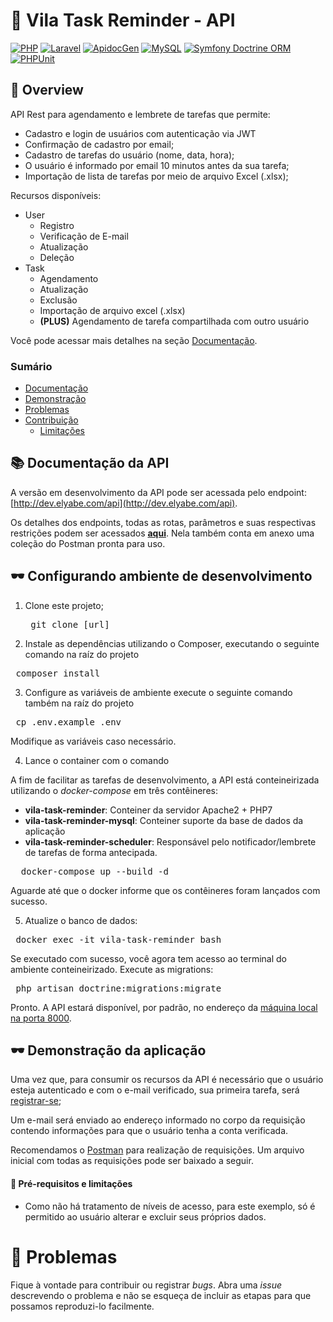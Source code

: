 <!-- # Logo ou Banner -->
<!-- <p align="center">
   <img src="https://trello-attachments.s3.amazonaws.com/5c3b9c9903d1b107b15a5271/182x42/078f443628a4ad74cafa0b01f44b4a7f/ppclogov1-2.png" alt="PPC Choice" width="280"/>
</p> -->

# :rocket: Vila Task Reminder - API
[![PHP](https://img.shields.io/static/v1?label=PHP&message=7.4&colorA=purple&color=black&logo=PHP&logoColor=white)](https://www.php.net/) [![Laravel](https://img.shields.io/static/v1?label=Laravel&message=v6&colorA=darkred&color=black&logo=Laravel&logoColor=white)](https://laravel.com/) [![ApidocGen](https://img.shields.io/static/v1?label=apiDocGenerator&message=4.8&colorA=pink&color=black&logo=javascript&logoColor=white)](https://github.com/mpociot/laravel-apidoc-generator) [![MySQL](https://img.shields.io/static/v1?label=MySQL&message=5.7&colorA=darkblue&color=black&logo=mysql&logoColor=white)](https://mysql.com/) [![Symfony Doctrine ORM](https://img.shields.io/static/v1?label=Symfony%20Doctrine&message=6.0&colorA=blue&color=black&logo=symfony)](https://www.doctrine-project.org/) [![PHPUnit](https://img.shields.io/static/v1?label=PHPUnit&message=7.0&colorA=blue&color=black&logo=PHP&logoColor=white)](https://phpunit.de/) 

## :book: Overview 
API Rest para agendamento e lembrete de tarefas que permite:
- Cadastro e login de usuários com autenticação via JWT
- Confirmação de cadastro por email;
- Cadastro de tarefas do usuário (nome, data, hora);
- O usuário é informado por email 10 minutos antes da sua tarefa;
- Importação de lista de tarefas por meio de arquivo Excel (.xlsx);

Recursos disponíveis:
- User
    * Registro
    * Verificação de E-mail
    * Atualização
    * Deleção
- Task
    * Agendamento
    * Atualização
    * Exclusão
    * Importação de arquivo excel (.xlsx)
    * **(PLUS)** Agendamento de tarefa compartilhada com outro usuário

Você pode acessar mais detalhes na seção [Documentação](#books-Documentação-da-API).

### Sumário

* [Documentação](#books-Documentação-da-API)
* [Demonstração](#dark_sunglasses-Demonstração-da-aplicação)
* [Problemas](#ghost-Problemas)
* [Contribuição](#balloon-Contribuição)
  * [Limitações](#1-pushpin-Pré-requisitos-e-limitações)
  <!-- * [Fork este repositório e realize alterações](#2-fork_and_knife-Fork-este-repositório-e-realize-alterações) -->
  <!-- * [Planeje e execute testes](#3-clipboard-Planeje-e-execute-testes) -->
  <!-- * [Solicite a incorporação](#4-heavy_check_mark-Solicite-a-incorporação) -->
<!-- * [Autores](#pencil2-Autores) -->


## :books: Documentação da API 
A versão em desenvolvimento da API pode ser acessada pelo endpoint: [http://dev.elyabe.com/api](http://dev.elyabe.com/api).

Os detalhes dos endpoints, todas as rotas, parâmetros e suas respectivas restrições podem ser acessados <b>[aqui](http://dev.elyabe.com/api/doc)</b>. Nela também conta em anexo uma coleção do Postman pronta para uso.

## :dark_sunglasses: Configurando ambiente de desenvolvimento


1. Clone este projeto;
    <pre> git clone [url] </pre>
2. Instale as dependências utilizando o Composer, executando o seguinte comando na raíz do projeto
<pre> composer install </pre>

3. Configure as variáveis de ambiente execute o seguinte comando também na raíz do projeto
<pre> cp .env.example .env </pre> 

Modifique as variáveis caso necessário.

4. Lance o container com o comando

A fim de facilitar as tarefas de desenvolvimento, a API está conteineirizada utilizando o <i> docker-compose</i> em três contêineres:

- **vila-task-reminder**: Conteiner da servidor Apache2 + PHP7
- **vila-task-reminder-mysql**: Conteiner suporte da base de dados da aplicação
- **vila-task-reminder-scheduler**: Responsável pelo notificador/lembrete de tarefas de forma antecipada.


<pre>  docker-compose up --build -d</pre>
Aguarde até que o docker informe que os contêineres foram lançados com sucesso.

5. Atualize o banco de dados:
<pre> docker exec -it vila-task-reminder bash</pre>
Se executado com sucesso, você agora tem acesso ao terminal do ambiente conteineirizado.
Execute as migrations:
<pre> php artisan doctrine:migrations:migrate</pre>

Pronto. A API estará disponível, por padrão, no endereço da [ máquina local na porta 8000](http://localhost:8000).


## :dark_sunglasses: Demonstração da aplicação

Uma vez que, para consumir os recursos da API é necessário que o usuário esteja autenticado e com o e-mail verificado, sua primeira tarefa, será [registrar-se](http://dev.elyabe.com/api/doc#create-an-user);

Um e-mail será enviado ao endereço informado no corpo da requisição contendo informações para que o usuário tenha a conta verificada.


Recomendamos o [Postman](https://www.postman.com/) para realização de requisições. Um arquivo inicial com todas as requisições pode ser baixado a seguir.

<!-- > [Baixe os arquivos do Postman](https://github.com/ppc-choice/dev.api.ppcchoice.ufes.br/tree/master/postman) -->

#### :pushpin: Pré-requisitos e limitações

- Como não há tratamento de níveis de acesso, para este exemplo, só é permitido ao usuário 
alterar e excluir seus próprios dados.

<!-- > **Alerta**: Embora seja recomendado utilizar versões estáveis mais atualizadas da linguagem, é uma imposição do serviço de hospedagem da universidade que a versão do PHP seja 5.3.  -->

<!-- # :closed_book: Licença -->
# :ghost: Problemas

Fique à vontade para contribuir ou registrar *bugs*. Abra uma *issue* descrevendo o problema e não se esqueça de incluir as etapas para que possamos reproduzi-lo facilmente.

